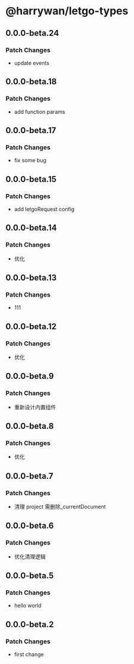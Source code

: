 # @harrywan/letgo-types

## 0.0.0-beta.24

### Patch Changes

- update events

## 0.0.0-beta.18

### Patch Changes

- add function params

## 0.0.0-beta.17

### Patch Changes

- fix some bug

## 0.0.0-beta.15

### Patch Changes

- add letgoRequest config

## 0.0.0-beta.14

### Patch Changes

- 优化

## 0.0.0-beta.13

### Patch Changes

- 111

## 0.0.0-beta.12

### Patch Changes

- 优化

## 0.0.0-beta.9

### Patch Changes

- 重新设计内置组件

## 0.0.0-beta.8

### Patch Changes

- 优化

## 0.0.0-beta.7

### Patch Changes

- 清理 project 需删除\_currentDocument

## 0.0.0-beta.6

### Patch Changes

- 优化清理逻辑

## 0.0.0-beta.5

### Patch Changes

- hello world

## 0.0.0-beta.2

### Patch Changes

- first change
